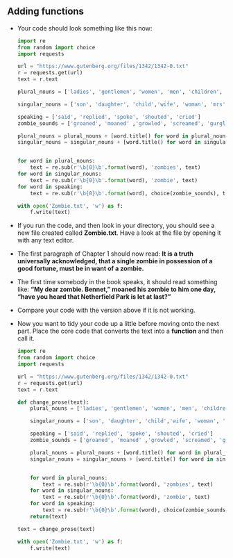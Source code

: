 ## Adding functions
- Your code should look something like this now:

	```python
	import re
	from random import choice
	import requests

	url = "https://www.gutenberg.org/files/1342/1342-0.txt"
	r = requests.get(url)
	text = r.text

	plural_nouns = ['ladies', 'gentlemen', 'women', 'men', 'children', 'boys', 'girls']

	singular_nouns = ['son', 'daughter', 'child','wife', 'woman', 'mrs', 'miss','husband', 'man', 'mr', 'sir', 'lady']

	speaking = ['said', 'replied', 'spoke', 'shouted', 'cried']
	zombie_sounds = ['groaned', 'moaned' ,'growled', 'screamed', 'gurgled']

	plural_nouns = plural_nouns + [word.title() for word in plural_nouns]
	singular_nouns = singular_nouns + [word.title() for word in singular_nouns]


	for word in plural_nouns:
		text = re.sub(r'\b{0}\b'.format(word), 'zombies', text)
	for word in singular_nouns:
		text = re.sub(r'\b{0}\b'.format(word), 'zombie', text)
	for word in speaking:
		text = re.sub(r'\b{0}\b'.format(word), choice(zombie_sounds), text)

	with open('Zombie.txt', 'w') as f:
		f.write(text)
	```

- If you run the code, and then look in your directory, you should see a new file created called **Zombie.txt**. Have a look at the file by opening it with any text editor.

- The first paragraph of Chapter 1 should now read:
  **It is a truth universally acknowledged, that a single zombie in possession of a good fortune, must be in want of a zombie.**

- The first time somebody in the book speaks, it should read something like:
  **“My dear zombie. Bennet,” moaned his zombie to him one day, “have you heard that Netherfield Park is let at last?”**
  
- Compare your code with the version above if it is not working.

- Now you want to tidy your code up a little before moving onto the next part. Place the core code that converts the text into a **function** and then call it.

	```python
	import re
	from random import choice
	import requests

	url = "https://www.gutenberg.org/files/1342/1342-0.txt"
	r = requests.get(url)
	text = r.text

	def change_prose(text):
		plural_nouns = ['ladies', 'gentlemen', 'women', 'men', 'children', 'boys', 'girls']

		singular_nouns = ['son', 'daughter', 'child','wife', 'woman', 'mrs', 'miss','husband', 'man', 'mr', 'sir', 'lady']

		speaking = ['said', 'replied', 'spoke', 'shouted', 'cried']
		zombie_sounds = ['groaned', 'moaned' ,'growled', 'screamed', 'gurgled']

		plural_nouns = plural_nouns + [word.title() for word in plural_nouns]
		singular_nouns = singular_nouns + [word.title() for word in singular_nouns]


		for word in plural_nouns:
			text = re.sub(r'\b{0}\b'.format(word), 'zombies', text)
		for word in singular_nouns:
			text = re.sub(r'\b{0}\b'.format(word), 'zombie', text)
		for word in speaking:
			text = re.sub(r'\b{0}\b'.format(word), choice(zombie_sounds), text)
		return(text)

	text = change_prose(text)

	with open('Zombie.txt', 'w') as f:
		f.write(text)
	```
